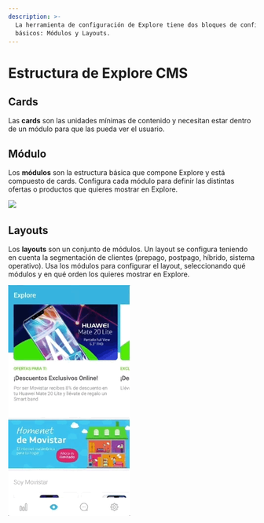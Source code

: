 ```yaml
---
description: >-
  La herramienta de configuración de Explore tiene dos bloques de configuración
  básicos: Módulos y Layouts.
---
```


# Estructura de Explore CMS

## Cards

Las **cards** son las unidades mínimas de contenido y necesitan estar dentro de un módulo para que las pueda ver el usuario.

## Módulo

Los **módulos** son la estructura básica que compone Explore y está compuesto de cards. Configura cada módulo para definir las distintas ofertas o productos que quieres mostrar en Explore.

![](https://lh3.googleusercontent.com/LxO38Hsi9yVE8_bUmqRgLdI-XfgNbjfh9oGShEwGCTqlq0b_89J6wLNllFdzWJtNqk6jBK844NjpoedlrmZO_XehNZ2BkR5LXZKWN-u9AThzfM4Ia0LLqUlvPrclaVSu04KLutQ-)

## Layouts

Los **layouts** son un conjunto de módulos. Un layout se configura teniendo en cuenta la segmentación de clientes \(prepago, postpago, híbrido, sistema operativo\). Usa los módulos para configurar el layout, seleccionando qué módulos y en qué orden los quieres mostrar en Explore.

![](../.gitbook/assets/layout_example.gif)

